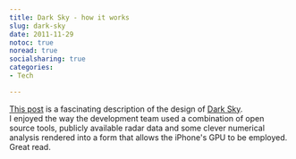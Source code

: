 ```yaml
---
title: Dark Sky - how it works
slug: dark-sky
date: 2011-11-29
notoc: true
noread: true
socialsharing: true
categories: 
- Tech

---
```

[This post][jackadam] is a fascinating description of the design of [Dark Sky][kickstarter].  
I enjoyed the way the development team used a combination of open source tools, publicly available radar data and some clever numerical analysis rendered into a form that allows the iPhone's GPU to be employed. Great read.

[jackadam]: http://blog.jackadam.net/2011/how-dark-sky-works/
[kickstarter]: http://www.kickstarter.com/projects/jackadam/dark-sky-hyperlocal-weather-prediction-and-visuali

